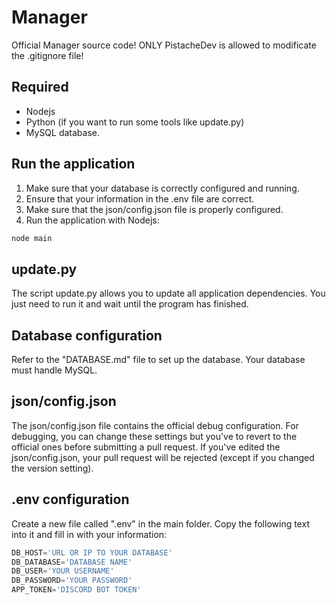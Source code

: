# Manager
Official Manager source code!
ONLY PistacheDev is allowed to modificate the .gitignore file!

## Required
- Nodejs
- Python (if you want to run some tools like update.py)
- MySQL database.

## Run the application
1) Make sure that your database is correctly configured and running.
2) Ensure that your information in the .env file are correct.
3) Make sure that the json/config.json file is properly configured.
4) Run the application with Nodejs:
```sh
node main
```

## update.py
The script update.py allows you to update all application dependencies.
You just need to run it and wait until the program has finished.

## Database configuration
Refer to the "DATABASE.md" file to set up the database.
Your database must handle MySQL.

## json/config.json
The json/config.json file contains the official debug configuration.
For debugging, you can change these settings but you've to revert to the official ones before submitting a pull request.
If you've edited the json/config.json, your pull request will be rejected (except if you changed the version setting).

## .env configuration
Create a new file called ".env" in the main folder.
Copy the following text into it and fill in with your information:
``` js
DB_HOST='URL OR IP TO YOUR DATABASE'
DB_DATABASE='DATABASE NAME'
DB_USER='YOUR USERNAME'
DB_PASSWORD='YOUR PASSWORD'
APP_TOKEN='DISCORD BOT TOKEN'
```